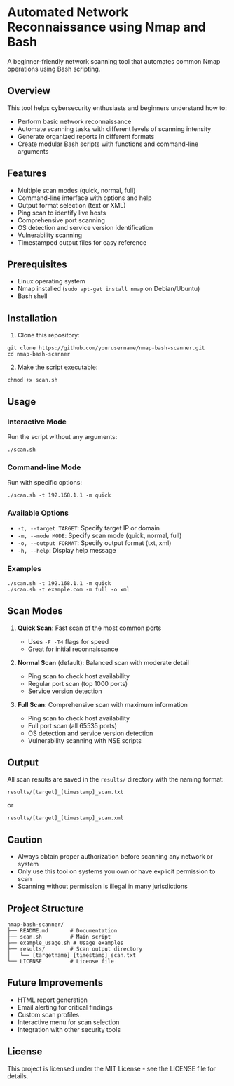 # Automated Network Reconnaissance using Nmap and Bash

A beginner-friendly network scanning tool that automates common Nmap operations using Bash scripting.

## Overview

This tool helps cybersecurity enthusiasts and beginners understand how to:
- Perform basic network reconnaissance
- Automate scanning tasks with different levels of scanning intensity
- Generate organized reports in different formats
- Create modular Bash scripts with functions and command-line arguments

## Features

- Multiple scan modes (quick, normal, full)
- Command-line interface with options and help
- Output format selection (text or XML)
- Ping scan to identify live hosts
- Comprehensive port scanning
- OS detection and service version identification
- Vulnerability scanning
- Timestamped output files for easy reference

## Prerequisites

- Linux operating system
- Nmap installed (`sudo apt-get install nmap` on Debian/Ubuntu)
- Bash shell

## Installation

1. Clone this repository:
```
git clone https://github.com/yourusername/nmap-bash-scanner.git
cd nmap-bash-scanner
```

2. Make the script executable:
```
chmod +x scan.sh
```

## Usage

### Interactive Mode

Run the script without any arguments:
```
./scan.sh
```

### Command-line Mode

Run with specific options:
```
./scan.sh -t 192.168.1.1 -m quick
```

### Available Options

- `-t, --target TARGET`: Specify target IP or domain
- `-m, --mode MODE`: Specify scan mode (quick, normal, full)
- `-o, --output FORMAT`: Specify output format (txt, xml)
- `-h, --help`: Display help message

### Examples

```
./scan.sh -t 192.168.1.1 -m quick
./scan.sh -t example.com -m full -o xml
```

## Scan Modes

1. **Quick Scan**: Fast scan of the most common ports
   - Uses `-F -T4` flags for speed
   - Great for initial reconnaissance

2. **Normal Scan** (default): Balanced scan with moderate detail
   - Ping scan to check host availability
   - Regular port scan (top 1000 ports)
   - Service version detection

3. **Full Scan**: Comprehensive scan with maximum information
   - Ping scan to check host availability
   - Full port scan (all 65535 ports)
   - OS detection and service version detection
   - Vulnerability scanning with NSE scripts

## Output

All scan results are saved in the `results/` directory with the naming format:
```
results/[target]_[timestamp]_scan.txt
```
or
```
results/[target]_[timestamp]_scan.xml
```

## Caution

- Always obtain proper authorization before scanning any network or system
- Only use this tool on systems you own or have explicit permission to scan
- Scanning without permission is illegal in many jurisdictions

## Project Structure

```
nmap-bash-scanner/
├── README.md       # Documentation
├── scan.sh         # Main script
├── example_usage.sh # Usage examples
├── results/        # Scan output directory
│   └── [targetname]_[timestamp]_scan.txt
└── LICENSE         # License file
```

## Future Improvements

- HTML report generation
- Email alerting for critical findings
- Custom scan profiles
- Interactive menu for scan selection
- Integration with other security tools

## License

This project is licensed under the MIT License - see the LICENSE file for details. 
